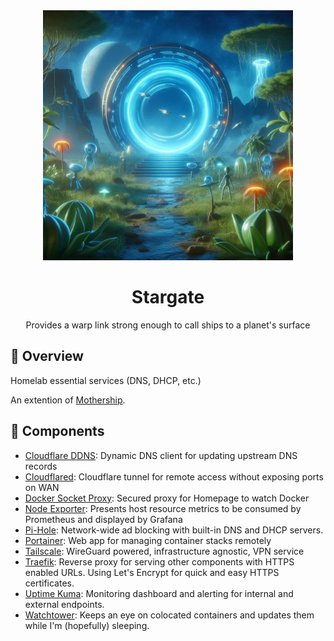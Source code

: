 <div align="center">

<img src="./stargate.jpg" height="400px"/>

# Stargate

Provides a warp link strong enough to call ships to a planet's surface

</div>

## 📖 Overview

Homelab essential services (DNS, DHCP, etc.)

An extention of [Mothership](https://github.com/jovalle/mothership).

## 🧰 Components

- [Cloudflare DDNS](https://hub.docker.com/r/oznu/cloudflare-ddns/): Dynamic DNS client for updating upstream DNS records
- [Cloudflared](https://github.com/cloudflare/cloudflared): Cloudflare tunnel for remote access without exposing ports on WAN
- [Docker Socket Proxy](https://github.com/Tecnativa/docker-socket-proxy): Secured proxy for Homepage to watch Docker
- [Node Exporter](https://github.com/prometheus/node_exporter): Presents host resource metrics to be consumed by Prometheus and displayed by Grafana
- [Pi-Hole](https://pi-hole.net): Network-wide ad blocking with built-in DNS and DHCP servers.
- [Portainer](https://portainer.io): Web app for managing container stacks remotely
- [Tailscale](https://tailscale.com): WireGuard powered, infrastructure agnostic, VPN service
- [Traefik](https://traefik.io): Reverse proxy for serving other components with HTTPS enabled URLs. Using Let's Encrypt for quick and easy HTTPS certificates.
- [Uptime Kuma](https://github.com/louislam/uptime-kuma): Monitoring dashboard and alerting for internal and external endpoints.
- [Watchtower](https://containrrr.dev/watchtower/): Keeps an eye on colocated containers and updates them while I'm (hopefully) sleeping.
